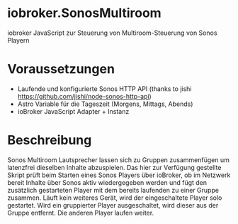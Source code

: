 # iobroker.SonosMultiroom
iobroker JavaScript zur Steuerung von Multiroom-Steuerung von Sonos Playern

# Voraussetzungen
* Laufende und konfigurierte Sonos HTTP API (thanks to jishi https://github.com/jishi/node-sonos-http-api)
* Astro Variable für die Tageszeit (Morgens, Mittags, Abends)
* ioBroker JavaScript Adapter + Instanz

# Beschreibung
Sonos Multiroom Lautsprecher lassen sich zu Gruppen zusammenfügen um latenzfrei dieselben Inhalte abzuspielen. 
Das hier zur Verfügung gestellte Skript prüft beim Starten eines Sonos Players über ioBroker, ob im Netzwerk bereit Inhalte über Sonos aktiv wiedergegeben werden und fügt den zusätzlich gestarteten Player mit dem bereits laufenden zu einer Gruppe zusammen. Läuft kein weiteres Gerät, wird der eingeschaltete Player solo gestartet.
Wird ein gruppierter Player ausgeschaltet, wird dieser aus der Gruppe entfernt. Die anderen Player laufen weiter.
